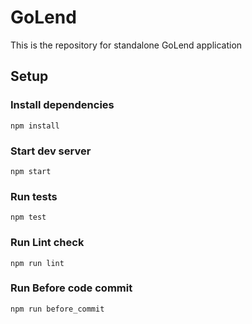 # GoLend

This is the repository for standalone GoLend application

## Setup

### Install dependencies

`npm install`

### Start dev server

`npm start`

### Run tests

`npm test`

### Run Lint check

`npm run lint`

### Run Before code commit

`npm run before_commit`
